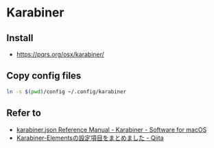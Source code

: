 # Karabiner

## Install

- https://pqrs.org/osx/karabiner/

## Copy config files

```bash
ln -s $(pwd)/config ~/.config/karabiner
```

## Refer to

- [karabiner.json Reference Manual - Karabiner - Software for macOS](https://pqrs.org/osx/karabiner/json.html)
- [Karabiner-Elementsの設定項目をまとめました - Qiita](https://qiita.com/s-show/items/a1fd228b04801477729c)
